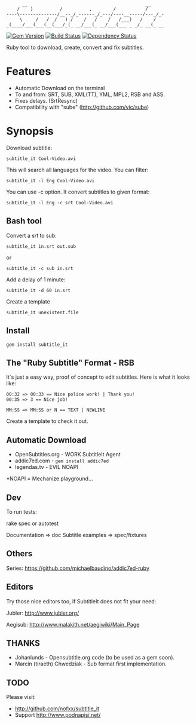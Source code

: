           __                                            __
        /    )          /          ,        /           /
    ----\--------------/__--_/_------_/_---/----__-----/---_/_-
         \     /   /  /   ) /    /   /    /   /___)   /    /
    _(____/___(___(__(___/_(_ __/___(_ __/___(___ _ _/_ __(_ __


[![Gem Version](https://badge.fury.io/rb/subtitle_it.svg)](http://badge.fury.io/rb/subtitle_it)
[![Build Status](https://travis-ci.org/nofxx/subtitle_it.svg?branch=master)](https://travis-ci.org/nofxx/subtitle_it)
[![Dependency Status](https://gemnasium.com/nofxx/subtitle_it.svg)](https://gemnasium.com/nofxx/subtitle_it)


Ruby tool to download, create, convert and fix subtitles.


# Features

* Automatic Download on the terminal
* To and from: SRT, SUB, XML(TT), YML, MPL2, RSB and ASS.
* Fixes delays. (SrtResync)
* Compatibility with "sube" (http://github.com/vic/sube)


# Synopsis

Download subtitle:

    subtitle_it Cool-Video.avi

This will search all languages for the video. You can filter:

    subtitle_it -l Eng Cool-Video.avi

You can use -c option. It convert subtitles to given format:

    subtitle_it -l Eng -c srt Cool-Video.avi

## Bash tool

Convert a srt to sub:

    subtitle_it in.srt out.sub

or

    subtitle_it -c sub in.srt

Add a delay of 1 minute:

    subtitle_it -d 60 in.srt

Create a template

    subtitle_it unexistent.file


## Install


    gem install subtitle_it


## The "Ruby Subtitle" Format - RSB

It`s just a easy way, proof of concept to edit subtitles.
Here is what it looks like:

```
00:32 => 00:33 == Nice police work! | Thank you!
00:35 => 3 == Nice job!

MM:SS => MM:SS or N == TEXT | NEWLINE
```

Create a template to check it out.


## Automatic Download

* OpenSubtitles.org   -  WORK SubtitleIt Agent
* addic7ed.com        -  `gem install addic7ed`
* legendas.tv         -  EVIL NOAPI


*NOAPI = Mechanize playground...


## Dev

To run tests:

  rake spec or autotest

Documentation => doc
Subtitle examples => spec/fixtures


## Others

Series: https://github.com/michaelbaudino/addic7ed-ruby

## Editors

Try those nice editors too, if SubtitleIt does not fit your need:

Jubler: http://www.jubler.org/

Aegisub: http://www.malakith.net/aegiwiki/Main_Page


## THANKS

* Johanlunds - Opensubtitle.org code (to be used as a gem soon).
* Marcin (tiraeth) Chwedziak - Sub format first implementation.


## TODO

Please visit:

* http://github.com/nofxx/subtitle_it
* Support http://www.podnapisi.net/
